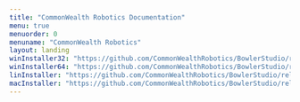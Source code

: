 ```yaml
---
title: "CommonWealth Robotics Documentation"
menu: true
menuorder: 0
menuname: "CommonWealth Robotics"
layout: landing
winInstaller32: "https://github.com/CommonWealthRobotics/BowlerStudio/releases/download/0.29.6/Windows-32-BowlerStudio-0.29.6.exe"
winInstaller64: "https://github.com/CommonWealthRobotics/BowlerStudio/releases/download/0.29.6/Windows-64-BowlerStudio-0.29.6.exe"
linInstaller: "https://github.com/CommonWealthRobotics/BowlerStudio/releases/download/0.29.6/Ubuntu-BowlerStudio-0.29.6.deb"
macInstaller: "https://github.com/CommonWealthRobotics/BowlerStudio/releases/download/0.29.6/MacOSX-BowlerStudio-0.29.6.zip"
---
```


